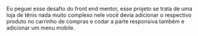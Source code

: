 Eu peguei esse desafio do front end mentor, esse projeto se trata de uma loja de tênis
nada muito complexo nele você devia  adicionar o respectivo produto no carrinho de compras
e codar a parte responsiva também e adicionar um menu mobile. 
